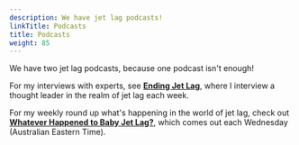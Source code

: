 ```yaml
---
description: We have jet lag podcasts!
linkTitle: Podcasts
title: Podcasts
weight: 85
---
```


We have two jet lag podcasts, because one podcast isn't enough!

For my interviews with experts, see [**Ending Jet Lag**](/ejl-podcast), where I interview a thought leader in the realm of jet lag each week.

For my weekly round up what's happening in the world of jet lag, check out [**Whatever Happened to Baby Jet Lag?**](/whtbj-podcast), which comes out each Wednesday (Australian Eastern Time).
